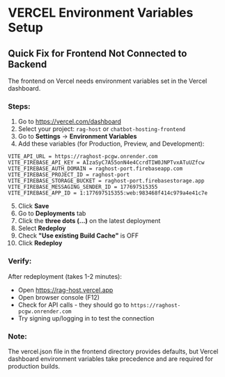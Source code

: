 # VERCEL Environment Variables Setup

## Quick Fix for Frontend Not Connected to Backend

The frontend on Vercel needs environment variables set in the Vercel dashboard.

### Steps:

1. Go to https://vercel.com/dashboard
2. Select your project: `rag-host` or `chatbot-hosting-frontend`
3. Go to **Settings** → **Environment Variables**
4. Add these variables (for Production, Preview, and Development):

```
VITE_API_URL = https://raghost-pcgw.onrender.com
VITE_FIREBASE_API_KEY = AIzaSyC7A55onN4e4CcrdTIW0JNPTvxATuUZfcw
VITE_FIREBASE_AUTH_DOMAIN = raghost-port.firebaseapp.com
VITE_FIREBASE_PROJECT_ID = raghost-port
VITE_FIREBASE_STORAGE_BUCKET = raghost-port.firebasestorage.app
VITE_FIREBASE_MESSAGING_SENDER_ID = 177697515355
VITE_FIREBASE_APP_ID = 1:177697515355:web:983468f414c979a4e41c7e
```

5. Click **Save**
6. Go to **Deployments** tab
7. Click the **three dots (...)** on the latest deployment
8. Select **Redeploy**
9. Check **"Use existing Build Cache"** is OFF
10. Click **Redeploy**

### Verify:
After redeployment (takes 1-2 minutes):
- Open https://rag-host.vercel.app
- Open browser console (F12)
- Check for API calls - they should go to `https://raghost-pcgw.onrender.com`
- Try signing up/logging in to test the connection

### Note:
The vercel.json file in the frontend directory provides defaults, but Vercel dashboard environment variables take precedence and are required for production builds.

